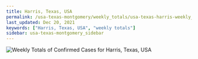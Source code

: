 ```yaml
---
title: Harris, Texas, USA
permalink: /usa-texas-montgomery/weekly_totals/usa-texas-harris-weekly_totals.html
last_updated: Dec 20, 2021
keywords: ["Harris, Texas, USA", "weekly totals"]
sidebar: usa-texas-montgomery_sidebar
---
```


![Weekly Totals of Confirmed Cases for Harris, Texas, USA](/covid_tracker/images/graphs/usa-texas-harris-weekly_totals_graph.png)
